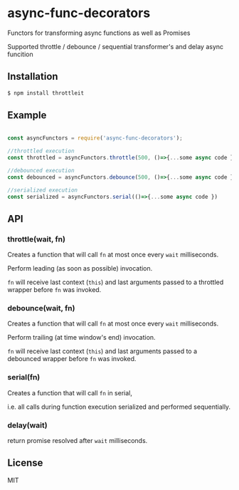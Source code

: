 # async-func-decorators

Functors for transforming async functions as well as Promises 

Supported throttle / debounce / sequential transformer's and delay async funcition

## Installation

```sh
$ npm install throttleit
```

## Example

```js
 
const asyncFunctors = require('async-func-decorators');

//throttled execution
const throttled = asyncFunctors.throttle(500, ()=>{...some async code })

//debounced execution
const debounced = asyncFunctors.debounce(500, ()=>{...some async code })

//serialized execution
const serialized = asyncFunctors.serial(()=>{...some async code })


```

## API

### throttle(wait, fn)

Creates a function that will call `fn` at most once every `wait` milliseconds.

Perform leading (as soon as possible) invocation.

`fn` will receive last context (`this`) and last arguments passed to a throttled wrapper before `fn` was invoked.

### debounce(wait, fn)

Creates a function that will call `fn` at most once every `wait` milliseconds.

Perform trailing (at time window's end) invocation.

`fn` will receive last context (`this`) and last arguments passed to a debounced wrapper before `fn` was invoked.

### serial(fn)

Creates a function that will call `fn` in serial, 

i.e. all calls during function execution serialized and performed sequentially.

### delay(wait)

return promise resolved after `wait` milliseconds.

## License

  MIT
